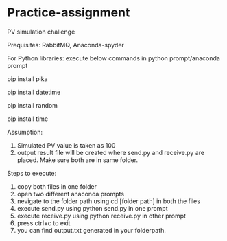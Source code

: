 # Practice-assignment
PV simulation challenge

Prequisites: 
RabbitMQ, Anaconda-spyder

For Python libraries:
execute below commands in python prompt/anaconda prompt
 
 pip install pika
 
 pip install datetime
 
 pip install random
 
 pip install time

Assumption: 
1. Simulated PV value is taken as 100
2. output result file will be created where send.py and receive.py are placed. Make sure both are in same folder.

Steps to execute:

1. copy both files in one folder
2. open two different anaconda prompts
3. nevigate to the folder path using cd [folder path] in both the files
4. execute send.py using python send.py in one prompt
5. execute receive.py using python receive.py in other prompt
6. press ctrl+c to exit
7. you can find output.txt generated in your folderpath. 

